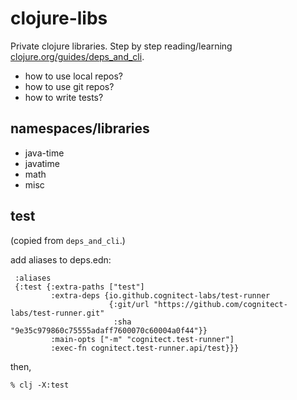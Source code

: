 # clojure-libs
Private clojure libraries.
Step by step reading/learning
[clojure.org/guides/deps_and_cli](https://clojure.org/guides/deps_and_cli).

* how to use local repos?
* how to use git repos?
* how to write tests?

## namespaces/libraries

* java-time
* javatime
* math
* misc

## test
(copied from `deps_and_cli`.)

add aliases to deps.edn:

```
 :aliases
 {:test {:extra-paths ["test"]
         :extra-deps {io.github.cognitect-labs/test-runner
                      {:git/url "https://github.com/cognitect-labs/test-runner.git"
                       :sha "9e35c979860c75555adaff7600070c60004a0f44"}}
         :main-opts ["-m" "cognitect.test-runner"]
         :exec-fn cognitect.test-runner.api/test}}}
```

then,

    % clj -X:test
